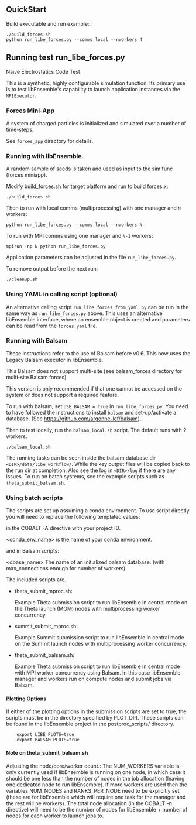 ## QuickStart

Build executable and run example::

    ./build_forces.sh
    python run_libe_forces.py --comms local --nworkers 4

## Running test run_libe_forces.py

Naive Electrostatics Code Test

This is a synthetic, highly configurable simulation function. Its primary use
is to test libEnsemble's capability to launch application instances via the `MPIExecutor`.

### Forces Mini-App

A system of charged particles is initialized and simulated over a number of time-steps.

See `forces_app` directory for details.


### Running with libEnsemble.

A random sample of seeds is taken and used as input to the sim func (forces miniapp).

Modify build_forces.sh for target platform and run to build forces.x:

    ./build_forces.sh

Then to run with local comms (multiprocessing) with one manager and `N` workers:

    python run_libe_forces.py --comms local --nworkers N

To run with MPI comms using one manager and `N-1` workers:

    mpirun -np N python run_libe_forces.py

Application parameters can be adjusted in the file `run_libe_forces.py`.

To remove output before the next run:

    ./cleanup.sh

### Using YAML in calling script (optional)

An alternative calling script `run_libe_forces_from_yaml.py` can be run in the same
way as `run_libe_forces.py` above. This uses an alternative libEnsemble interface, where
an ensemble object is created and parameters can be read from the `forces.yaml` file.

### Running with Balsam

These instructions refer to the use of Balsam before v0.6. This now uses the
Legacy Balsam executor in libEnsemble.

This Balsam does not support multi-site (see balsam_forces directory for multi-site Balsam forces).

This version is only recommended if that one cannot be accessed on the system or does not support
a required feature.

To run with balsam, set `USE_BALSAM = True` in `run_libe_forces.py`.
You need to have followed the instructions to install `balsam` and set-up/activate a database.
(See https://github.com/argonne-lcf/balsam).

Then to test locally, run the `balsam_local.sh` script. The default runs with 2 workers.

    ./balsam_local.sh

The running tasks can be seen inside the balsam database dir `<DIR>/data/libe_workflow/`.
While the key output files will be copied back to the run dir at completion. Also see
the log in `<DIR>/log` if there are any issues. To run on batch systems, see the example
scripts such as `theta_submit_balsam.sh`.

### Using batch scripts

The scripts are set up assuming a conda environment. To use script directly you will need to replace the following templated values:

  <projectID> in the COBALT -A directive with your project ID.

  <conda_env_name> is the name of your conda environment.

and in Balsam scripts:

  <dbase_name> The name of an initialized balsam database.
               (with max_connections enough for number of workers)

The included scripts are.

* theta_submit_mproc.sh:

  Example Theta submission script to run libEnsemble in central mode on the Theta launch (MOM) nodes with multiprocessing worker concurrency.

* summit_submit_mproc.sh:

  Example Summit submission script to run libEnsemble in central mode on the Summit launch nodes with multiprocessing worker concurrency.

* theta_submit_balsam.sh:

  Example Theta submission script to run libEnsemble in central mode with MPI worker concurrency using Balsam. In this case libEnsemble manager and workers run on compute nodes and submit jobs via Balsam.

#### Plotting Options

If either of the plotting options in the submission scripts are set to true, the scripts must be in the directory specified by PLOT_DIR. These scripts can be found in the libEnsemble project in the postproc_scripts/ directory.

        export LIBE_PLOTS=true
        export BALSAM_PLOTS=true

#### Note on theta_submit_balsam.sh

Adjusting the node/core/worker count.: The NUM_WORKERS variable is only
currently used if libEnsemble is running on one node, in which case it should
be one less than the number of nodes in the job allocation (leaving one
dedicated node to run libEnsemble). If more workers are used then the variables
NUM_NODES and RANKS_PER_NODE need to be explicitly set (these are for
libEnsemble which will require one task for the manager and the rest will be
workers). The total node allocation (in the COBALT -n directive) will need to
be the number of nodes for libEnsemble + number of nodes for each worker to
launch jobs to.
